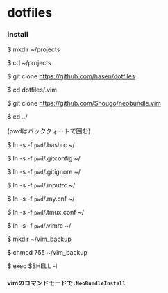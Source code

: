 dotfiles
========

### install

$ mkdir ~/projects

$ cd ~/projects

$ git clone https://github.com/hasen/dotfiles

$ cd dotfiles/.vim

$ git clone https://github.com/Shougo/neobundle.vim

$ cd ../

(pwdはバッククォートで囲む)

$ ln -s -f `pwd`/.bashrc ~/

$ ln -s -f `pwd`/.gitconfig ~/

$ ln -s -f `pwd`/.gitignore ~/

$ ln -s -f `pwd`/.inputrc ~/

$ ln -s -f `pwd`/.my.cnf ~/

$ ln -s -f `pwd`/.tmux.conf ~/

$ ln -s -f `pwd`/.vimrc ~/

$ mkdir ~/vim_backup

$ chmod 755 ~/vim_backup

$ exec $SHELL -l

#### vimのコマンドモードで`:NeoBundleInstall`
